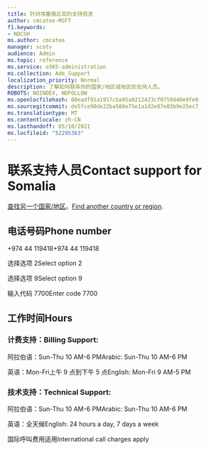 ```yaml
---
title: 针对埃塞俄比亚的支持信息
author: cmcatee-MSFT
f1.keywords:
- NOCSH
ms.author: cmcatee
manager: scotv
audience: Admin
ms.topic: reference
ms.service: o365-administration
ms.collection: Adm_Support
localization_priority: Normal
description: 了解如何联系你的国家/地区或地区的支持人员。
ROBOTS: NOINDEX, NOFOLLOW
ms.openlocfilehash: 00eadf91a1957cba95a0212423cf0759d40e9fe0
ms.sourcegitcommit: de5fce90de22ba588e75e1a1d2e87e03b9e25ec7
ms.translationtype: MT
ms.contentlocale: zh-CN
ms.lasthandoff: 05/10/2021
ms.locfileid: "52295363"
---
```

# <a name="contact-support-for-somalia"></a><span data-ttu-id="55ebf-103">联系支持人员</span><span class="sxs-lookup"><span data-stu-id="55ebf-103">Contact support for Somalia</span></span>

<span data-ttu-id="55ebf-104">[查找另一个国家/地区](../../business-video/get-help-support.md)。</span><span class="sxs-lookup"><span data-stu-id="55ebf-104">[Find another country or region](../../business-video/get-help-support.md).</span></span>

## <a name="phone-number"></a><span data-ttu-id="55ebf-105">电话号码</span><span class="sxs-lookup"><span data-stu-id="55ebf-105">Phone number</span></span>
<span data-ttu-id="55ebf-106">+974 44 119418</span><span class="sxs-lookup"><span data-stu-id="55ebf-106">+974 44 119418</span></span>

<span data-ttu-id="55ebf-107">选择选项 2</span><span class="sxs-lookup"><span data-stu-id="55ebf-107">Select option 2</span></span>

<span data-ttu-id="55ebf-108">选择选项 9</span><span class="sxs-lookup"><span data-stu-id="55ebf-108">Select option 9</span></span>

<span data-ttu-id="55ebf-109">输入代码 7700</span><span class="sxs-lookup"><span data-stu-id="55ebf-109">Enter code 7700</span></span>

## <a name="hours"></a><span data-ttu-id="55ebf-110">工作时间</span><span class="sxs-lookup"><span data-stu-id="55ebf-110">Hours</span></span>
### <a name="billing-support"></a><span data-ttu-id="55ebf-111">计费支持：</span><span class="sxs-lookup"><span data-stu-id="55ebf-111">Billing Support:</span></span>

<span data-ttu-id="55ebf-112">阿拉伯语：Sun-Thu 10 AM-6 PM</span><span class="sxs-lookup"><span data-stu-id="55ebf-112">Arabic: Sun-Thu 10 AM-6 PM</span></span>

<span data-ttu-id="55ebf-113">英语：Mon-Fri上午 9 点到下午 5 点</span><span class="sxs-lookup"><span data-stu-id="55ebf-113">English: Mon-Fri 9 AM-5 PM</span></span>

### <a name="technical-support"></a><span data-ttu-id="55ebf-114">技术支持：</span><span class="sxs-lookup"><span data-stu-id="55ebf-114">Technical Support:</span></span>

<span data-ttu-id="55ebf-115">阿拉伯语：Sun-Thu 10 AM-6 PM</span><span class="sxs-lookup"><span data-stu-id="55ebf-115">Arabic: Sun-Thu 10 AM-6 PM</span></span>

<span data-ttu-id="55ebf-116">英语：全天候</span><span class="sxs-lookup"><span data-stu-id="55ebf-116">English: 24 hours a day, 7 days a week</span></span>

<span data-ttu-id="55ebf-117">国际呼叫费用适用</span><span class="sxs-lookup"><span data-stu-id="55ebf-117">International call charges apply</span></span>
